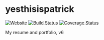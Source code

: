# yesthisispatrick 
[![Website](https://img.shields.io/badge/yes-this_is_patrick-00A5C9.svg)](http://www.yesthisispatrick.com) [![Build Status](https://travis-ci.org/pevargas/yesthisispatrick.svg?branch=master)](https://travis-ci.org/pevargas/yesthisispatrick) [![Coverage Status](https://coveralls.io/repos/github/pevargas/yesthisispatrick/badge.svg?branch=master)](https://coveralls.io/github/pevargas/yesthisispatrick?branch=master)

My resume and portfolio, v6
